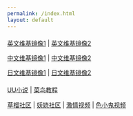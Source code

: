 ```yaml
---
permalink: /index.html
layout: default
---
```


<div id="div1" style="margin: 20px auto">
	<p>
		<span><a href="https://en.iwiki.icu">英文维基镜像1</a></span> |
		<span><a href="https://en.wikimirror.xyz">英文维基镜像2</a></span>
	</p>
	<p>
		<span><a href="https://zh.iwiki.icu">中文维基镜像1</a></span> |
		<span><a href="https://zh.wikimirror.xyz">中文维基镜像2</a></span>
	</p>
	<p>
		<span><a href="https://ja.iwiki.icu">日文维基镜像1</a></span> |
		<span><a href="https://ja.wikimirror.xyz">日文维基镜像2</a></span>
	</p>
</div>

<div style="margin: 15px auto">
	<p>
		<span><a href="https://uu.wikimirror.xyz" target="_blank">UU小说</a></span> |
		<span><a href="https://rb.wikimirror.xyz" target="_blank">菜鸟教程</a></span>
	</p>
</div>

<div style="margin: 15px auto">
	<p>
		<span><a href="https://cl.202206.ga" target="_blank">草榴社区</a></span> |
		<span><a href="https://yaorao.ga"  target="_blank">妖娆社区</a></span> |
		<span><a href="https://dnpp.gq" target="_blank">激情视频</a></span> |
		<span><a href="https://sxgtv.ga" target="_blank">色小鬼视频</a></span>
	</p>
</div>
